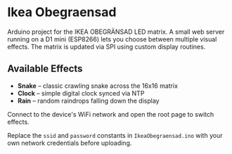 # Ikea Obegraensad

Arduino project for the IKEA OBEGRÄNSAD LED matrix. A small web server
running on a D1 mini (ESP8266) lets you choose between multiple visual
effects. The matrix is updated via SPI using custom display routines.

## Available Effects

* **Snake** – classic crawling snake across the 16x16 matrix
* **Clock** – simple digital clock synced via NTP
* **Rain** – random raindrops falling down the display

Connect to the device's WiFi network and open the root page to switch
effects.

Replace the `ssid` and `password` constants in `IkeaObegraensad.ino`
with your own network credentials before uploading.
